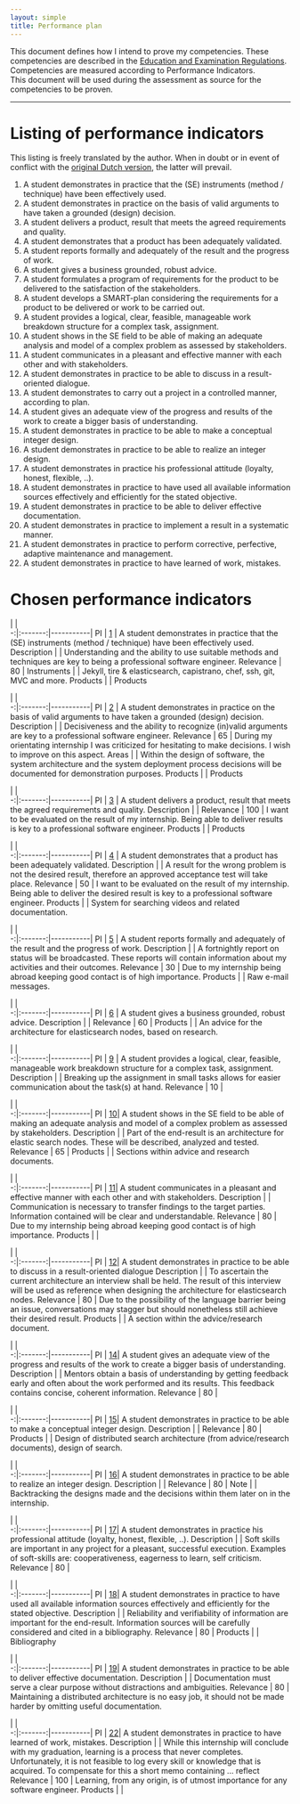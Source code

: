 ```yaml
---
layout: simple
title: Performance plan
---
```


This document defines how I intend to prove my competencies. These competencies are described in the [Education and Examination Regulations]. Competencies are measured according to Performance Indicators.  
This document will be used during the assessment as source for the competencies to be proven.

---

# Listing of performance indicators
This listing is freely translated by the author. When in doubt or in event of conflict with the [original Dutch version], the latter will prevail.

<ol>
<li id="PI01" value="1">A student demonstrates in practice that the (SE) instruments (method / technique) have been effectively used.</li>
<li id="PI02" value="2">A student demonstrates in practice on the basis of valid arguments to have taken a grounded (design) decision.</li>
<li id="PI03" value="3">A student delivers a product, result that meets the agreed requirements and quality.</li>
<li id="PI04" value="4">A student demonstrates that a product has been adequately validated.</li>
<li id="PI05" value="5">A student reports formally and adequately of the result and the progress of work.</li>
<li id="PI06" value="6">A student gives a business grounded, robust advice.</li>
<li id="PI07" value="7">A student formulates a program of requirements for the product to be delivered to the satisfaction of the stakeholders.</li>
<li id="PI08" value="8">A student develops a SMART-plan considering the requirements for a product to be delivered or work to be carried out.</li>
<li id="PI09" value="9">A student provides a logical, clear, feasible, manageable work breakdown structure for a complex task, assignment.</li>
<li id="PI10" value="10">A student shows in the SE field to be able of making an adequate analysis and model of a complex problem as assessed by stakeholders.</li>
<li id="PI11" value="11">A student communicates in a pleasant and effective manner with each other and with stakeholders.</li>
<li id="PI12" value="12">A student demonstrates in practice to be able to discuss in a result-oriented dialogue.</li>
<li id="PI13" value="13">A student demonstrates to carry out a project in a controlled manner, according to plan.</li>
<li id="PI14" value="14">A student gives an adequate view of the progress and results of the work to create a bigger basis of understanding.</li>
<li id="PI15" value="15">A student demonstrates in practice to be able to make a conceptual integer design.</li>
<li id="PI16" value="16">A student demonstrates in practice to be able to realize an integer design.</li>
<li id="PI17" value="17">A student demonstrates in practice his professional attitude (loyalty, honest, flexible, ..).</li>
<li id="PI18" value="18">A student demonstrates in practice to have used all available information sources effectively and efficiently for the stated objective.</li>
<li id="PI19" value="19">A student demonstrates in practice to be able to deliver effective documentation.</li>
<li id="PI20" value="20">A student demonstrates in practice to implement a result in a systematic manner.</li>
<li id="PI21" value="21">A student demonstrates in practice to perform corrective, perfective, adaptive maintenance and management.</li>
<li id="PI22" value="22">A student demonstrates in practice to have learned of work, mistakes.</li>
</ol>

# Chosen performance indicators

  |         |                                                                                       
-:|:-------:|-----------|
PI          | [1][PI01] | A student demonstrates in practice that the (SE) instruments (method / technique) have been effectively used.
Description |           | Understanding and the ability to use suitable methods and techniques are key to being a professional software engineer. 
Relevance   | 80        | 
Instruments |           | Jekyll, tire & elasticsearch, capistrano, chef, ssh, git, MVC and more.
Products    |           | Products

  |         |                                                                                       
-:|:-------:|-----------|
PI          | [2][PI02] | A student demonstrates in practice on the basis of valid arguments to have taken a grounded (design) decision.
Description |           | Decisiveness and the ability to recognize (in)valid arguments are key to a professional software engineer.
Relevance   | 65        | During my orientating internship I was criticized for hesitating to make decisions. I wish to improve on this aspect.
Areas       |           | Within the design of software, the system architecture and the system deployment process decisions will be documented for demonstration purposes.
Products    |           | Products

  |         |                                                                                       
-:|:-------:|-----------|
PI          | [3][PI03] | A student delivers a product, result that meets the agreed requirements and quality.
Description |           | 
Relevance   | 100       | I want to be evaluated on the result of my internship. Being able to deliver results is key to a professional software engineer.
Products    |           | Products


  |         |                                                                                       
-:|:-------:|-----------|
PI          | [4][PI04] | A student demonstrates that a product has been adequately validated.
Description |           | A result for the wrong problem is not the desired result, therefore an approved acceptance test will take place.
Relevance   | 50        | I want to be evaluated on the result of my internship. Being able to deliver the desired result is key to a professional software engineer.
Products    |           | System for searching videos and related documentation.

  |         |                                                                                       
-:|:-------:|-----------|
PI          | [5][PI05] | A student reports formally and adequately of the result and the progress of work.
Description |           | A fortnightly report on status will be broadcasted. These reports will contain information about my activities and their outcomes.
Relevance   | 30        | Due to my internship being abroad keeping good contact is of high importance.
Products    |           | Raw e-mail messages.

  |         |                                                                                       
-:|:-------:|-----------|
PI          | [6][PI06] | A student gives a business grounded, robust advice.
Description |           | 
Relevance   | 60        | 
Products    |           | An advice for the architecture for elasticsearch nodes, based on research.

  |         |                                                                                       
-:|:-------:|-----------|
PI          | [9][PI09] | A student provides a logical, clear, feasible, manageable work breakdown structure for a complex task, assignment.
Description |           | Breaking up the assignment in small tasks allows for easier communication about the task(s) at hand.
Relevance   | 10        | 

  |         |                                                                                       
-:|:-------:|-----------|
PI          | [10][PI10]| A student shows in the SE field to be able of making an adequate analysis and model of a complex problem as assessed by stakeholders.
Description |           | Part of the end-result is an architecture for elastic search nodes. These will be described, analyzed and tested.
Relevance   | 65        | 
Products    |           | Sections within advice and research documents.

  |         |                                                                                       
-:|:-------:|-----------|
PI          | [11][PI11]| A student communicates in a pleasant and effective manner with each other and with stakeholders.
Description |           | Communication is necessary to transfer findings to the target parties. Information contained will be clear and understandable.
Relevance   | 80        | Due to my internship being abroad keeping good contact is of high importance.
Products    |           | 

  |         |                                                                                       
-:|:-------:|-----------|
PI          | [12][PI12]| A student demonstrates in practice to be able to discuss in a result-oriented dialogue
Description |           | To ascertain the current architecture an interview shall be held. The result of this interview will be used as reference when designing the architecture for elasticsearch nodes.
Relevance   | 80        | Due to the possibility of the language barrier being an issue, conversations may stagger but should nonetheless still achieve their desired result.
Products    |           | A section within the advice/research document.

  |         |                                                                                       
-:|:-------:|-----------|
PI          | [14][PI14]| A student gives an adequate view of the progress and results of the work to create a bigger basis of understanding.
Description |           | Mentors obtain a basis of understanding by getting feedback early and often about the work performed and its results. This feedback contains concise, coherent information.
Relevance   | 80        | 

  |         |                                                                                       
-:|:-------:|-----------|
PI          | [15][PI15]| A student demonstrates in practice to be able to make a conceptual integer design.
Description |           | 
Relevance   | 80        | 
Products    |           | Design of distributed search architecture (from advice/research documents), design of search.

  |         |                                                                                       
-:|:-------:|-----------|
PI          | [16][PI16]| A student demonstrates in practice to be able to realize an integer design.
Description |           | 
Relevance   | 80        | 
Note        |           | Backtracking the designs made and the decisions within them later on in the internship.

  |         |                                                                                       
-:|:-------:|-----------|
PI          | [17][PI17]| A student demonstrates in practice his professional attitude (loyalty, honest, flexible, ..).
Description |           | Soft skills are important in any project for a pleasant, successful execution. Examples of soft-skills are: cooperativeness, eagerness to learn, self criticism.
Relevance   | 80        | 

  |         |                                                                                       
-:|:-------:|-----------|
PI          | [18][PI18]| A student demonstrates in practice to have used all available information sources effectively and efficiently for the stated objective.
Description |           | Reliability and verifiability of information are important for the end-result. Information sources will be carefully considered and cited in a bibliography.
Relevance   | 80        | 
Products    |           | Bibliography

  |         |                                                                                       
-:|:-------:|-----------|
PI          | [19][PI19]| A student demonstrates in practice to be able to deliver effective documentation.
Description |           | Documentation must serve a clear purpose without distractions and ambiguities.
Relevance   | 80        | Maintaining a distributed architecture is no easy job, it should not be made harder by omitting useful documentation.

  |         |                                                                                       
-:|:-------:|-----------|
PI          | [22][PI22]| A student demonstrates in practice to have learned of work, mistakes.
Description |           | While this internship will conclude with my graduation, learning is a process that never completes. Unfortunately, it is not feasible to log every skill or knowledge that is acquired. To compensate for this a short memo containing … reflect
Relevance   | 100       | Learning, from any origin, is of utmost importance for any software engineer.
Products    |           | 

[original Dutch version]: http://infonet.hszuyd.nl/files/usr_beumersjpa/Toetsboeken%20I/Toetsboek%20I%20en%20TI%202011-2012.pdf
[Education and Examination Regulations]: http://infonet.hszuyd.nl/files/usr_beumersjpa/Opleidingsregelingen%20I/OER%20I%20en%20TI%202012-2013.pdf
[PI01]: #PI01
[PI02]: #PI02
[PI03]: #PI03
[PI04]: #PI04
[PI05]: #PI05
[PI06]: #PI06
[PI07]: #PI07
[PI08]: #PI08
[PI09]: #PI09
[PI10]: #PI10
[PI11]: #PI11
[PI12]: #PI12
[PI13]: #PI13
[PI14]: #PI14
[PI15]: #PI15
[PI16]: #PI16
[PI17]: #PI17
[PI18]: #PI18
[PI19]: #PI19
[PI20]: #PI20
[PI21]: #PI21
[PI22]: #PI22